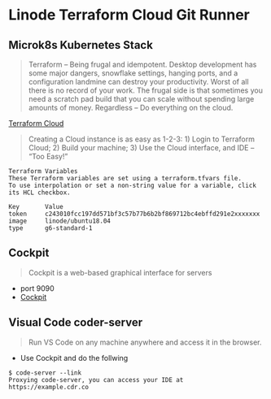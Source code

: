 
# Linode Terraform Cloud Git Runner
## Microk8s Kubernetes Stack

> Terraform – Being frugal and idempotent. Desktop development has some major dangers, snowflake settings, hanging ports, and a configuration landmine can destroy your productivity. Worst of all there is no record of your work. The frugal side is that sometimes you need a scratch pad build that you can scale without spending large amounts of money. Regardless – Do everything on the cloud. 

[Terraform Cloud](https://www.terraform.io/cloud)
> Creating a Cloud instance is as easy as 1-2-3: 1) Login to Terraform Cloud; 2) Build your machine; 3) Use the Cloud interface, and IDE – “Too Easy!”

```
Terraform Variables
These Terraform variables are set using a terraform.tfvars file. 
To use interpolation or set a non-string value for a variable, click its HCL checkbox.

Key	      Value	
token     c243010fcc197dd571bf3c57b77b6b2bf869712bc4ebffd291e2xxxxxxx
image     linode/ubuntu18.04	
type      g6-standard-1	
```

## Cockpit
> Cockpit is a web-based graphical interface for servers
- port 9090
- [Cockpit](https://cockpit-project.org/)

## Visual Code coder-server
> Run VS Code on any machine anywhere and access it in the browser.
- Use Cockpit and do the follwing
```
$ code-server --link
Proxying code-server, you can access your IDE at https://example.cdr.co
```
